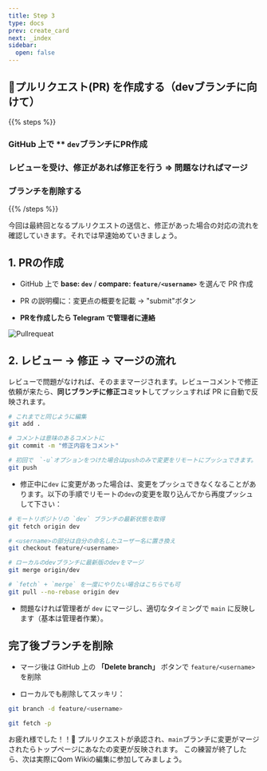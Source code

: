 ```yaml
---
title: Step 3
type: docs
prev: create_card
next: _index
sidebar:
  open: false
---
```


## 🎤プルリクエスト(PR) を作成する（devブランチに向けて）
{{% steps %}}

### GitHub 上で ** `dev`ブランチにPR作成

### レビューを受け、修正があれば修正を行う => 問題なければマージ

### ブランチを削除する

{{% /steps %}}

今回は最終回となるプルリクエストの送信と、修正があった場合の対応の流れを確認していきます。それでは早速始めていきましょう。
## 1. PRの作成

- GitHub 上で **base: `dev`** / **compare: `feature/<username>`** を選んで PR 作成
    
- PR の説明欄に：変更点の概要を記載  -> "submit"ボタン   
        
- **PRを作成したら Telegram で管理者に連絡**
    
![Pullrequeat](/images/pullrequest.JPG)

## 2. レビュー → 修正 → マージの流れ

レビューで問題がなければ、そのままマージされます。レビューコメントで修正依頼が来たら、**同じブランチに修正コミット**してプッシュすれば PR に自動で反映されます。

```bash
# これまでと同じように編集
git add .

# コメントは意味のあるコメントに
git commit -m "修正内容をコメント"

# 初回で　`-u`オプションをつけた場合はpushのみで変更をリモートにプッシュできます。
git push

```
    
- 修正中に`dev` に変更があった場合は、変更をプッシュできなくなることがあります。以下の手順でリモートの`dev`の変更を取り込んでから再度プッシュして下さい：

```bash
# モートリポジトリの `dev` ブランチの最新状態を取得
git fetch origin dev

# <username>の部分は自分の命名したユーザー名に置き換え
git checkout feature/<username>

# ローカルのdevブランチに最新版のdevをマージ
git merge origin/dev

# `fetch` + `merge` を一度にやりたい場合はこちらでも可
git pull --no-rebase origin dev 

```


- 問題なければ管理者が `dev` にマージし、適切なタイミングで `main` に反映します（基本は管理者作業）。


## 完了後ブランチを削除

- マージ後は GitHub 上の **「Delete branch」** ボタンで `feature/<username>` を削除
    
- ローカルでも削除してスッキリ：


```bash
git branch -d feature/<username> 

git fetch -p
```

お疲れ様でした！！🙌
プルリクエストが承認され、`main`ブランチに変更がマージされたらトップページにあなたの変更が反映されます。
この練習が終了したら、次は実際にQom Wikiの編集に参加してみましょう。